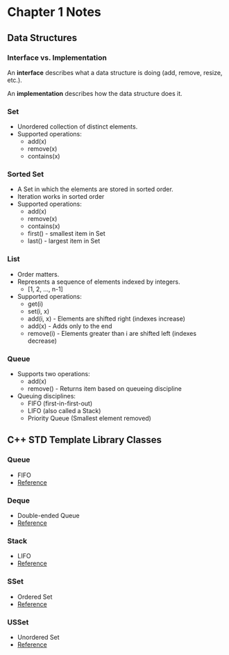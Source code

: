 # Chapter 1 Notes

## Data Structures

### Interface vs. Implementation

An **interface** describes what a data structure is doing (add, remove, resize,
etc.).

An **implementation** describes how the data structure does it.

### Set

- Unordered collection of distinct elements.
- Supported operations:
  - add(x)
  - remove(x)
  - contains(x)

### Sorted Set

- A Set in which the elements are stored in sorted order.
- Iteration works in sorted order
- Supported operations:
  - add(x)
  - remove(x)
  - contains(x)
  - first() - smallest item in Set
  - last() - largest item in Set

### List

- Order matters.
- Represents a sequence of elements indexed by integers.
  - [1, 2, ..., n-1]
- Supported operations:
  - get(i)
  - set(i, x)
  - add(i, x) - Elements are shifted right (indexes increase)
  - add(x) - Adds only to the end
  - remove(i) - Elements greater than i are shifted left (indexes decrease)

### Queue

- Supports two operations:
  - add(x)
  - remove() - Returns item based on queueing discipline
- Queuing disciplines:
  - FIFO (first-in-first-out)
  - LIFO (also called a Stack)
  - Priority Queue (Smallest element removed)

## C++ STD Template Library Classes

### Queue

- FIFO
- [Reference](https://cplusplus.com/reference/queue/queue/)

### Deque

- Double-ended Queue
- [Reference](https://cplusplus.com/reference/deque/deque/)

### Stack

- LIFO
- [Reference](https://cplusplus.com/reference/stack/stack/)

### SSet

- Ordered Set
- [Reference](https://cplusplus.com/reference/set/set/)

### USSet

- Unordered Set
- [Reference](https://cplusplus.com/reference/unordered_set/unordered_set/)
